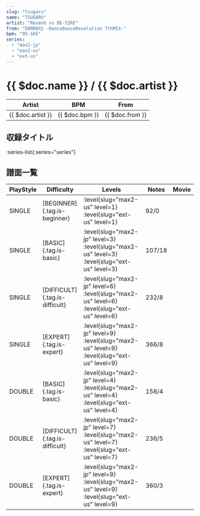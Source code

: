 ```yaml
---
slug: "tsugaru"
name: "TSUGARU"
artist: "RevenG vs DE-SIRE"
from: "DDRMAX2 -DanceDanceRevolution 7thMIX-"
bpm: "95-165"
series:
  - "max2-jp"
  - "max2-us"
  - "ext-us"
---
```


# {{ $doc.name }} / {{ $doc.artist }}

|Artist|BPM|From|
|------|---|----|
|{{ $doc.artist }}|{{ $doc.bpm }}|{{ $doc.from }}|

## 収録タイトル

:series-list{:series="series"}

## 譜面一覧

|PlayStyle|Difficulty|Levels|Notes|Movie|
|---------|----------|------|-----|-----|
|SINGLE|[BEGINNER]{.tag.is-beginner}|:level{slug="max2-us" level=1} :level{slug="ext-us" level=1}|92/0||
|SINGLE|[BASIC]{.tag.is-basic}|:level{slug="max2-jp" level=3} :level{slug="max2-us" level=3} :level{slug="ext-us" level=3}|107/18||
|SINGLE|[DIFFICULT]{.tag.is-difficult}|:level{slug="max2-jp" level=6} :level{slug="max2-us" level=6} :level{slug="ext-us" level=6}|232/8||
|SINGLE|[EXPERT]{.tag.is-expert}|:level{slug="max2-jp" level=9} :level{slug="max2-us" level=9} :level{slug="ext-us" level=9}|366/8||
|DOUBLE|[BASIC]{.tag.is-basic}|:level{slug="max2-jp" level=4} :level{slug="max2-us" level=4} :level{slug="ext-us" level=4}|158/4||
|DOUBLE|[DIFFICULT]{.tag.is-difficult}|:level{slug="max2-jp" level=7} :level{slug="max2-us" level=7} :level{slug="ext-us" level=7}|236/5||
|DOUBLE|[EXPERT]{.tag.is-expert}|:level{slug="max2-jp" level=9} :level{slug="max2-us" level=9} :level{slug="ext-us" level=9}|360/3||
